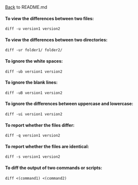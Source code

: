 [Back](README.md) to README.md

#### To view the differences between two files:
```
diff -u version1 version2
```

#### To view the differences between two directories:
```
diff -ur folder1/ folder2/
```

#### To ignore the white spaces:
```
diff -ub version1 version2
```

#### To ignore the blank lines:
```
diff -uB version1 version2
```

#### To ignore the differences between uppercase and lowercase:
```
diff -ui version1 version2
```

#### To report whether the files differ:
```
diff -q version1 version2
```

#### To report whether the files are identical:
```
diff -s version1 version2
```

#### To diff the output of two commands or scripts:
```
diff <(command1) <(command2)
```

